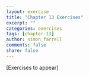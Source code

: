```yaml
---
layout: exercise
title: "Chapter 13 Exercises"
excerpt: ""
categories: exercises
tags: [chapter-13]
author: simon_farrell
comments: false
share: false
---
```


[Exercises to appear]